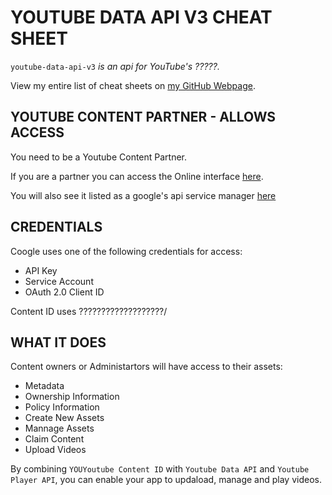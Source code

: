 # YOUTUBE DATA API V3 CHEAT SHEET

`youtube-data-api-v3` _is an api for YouTube's ?????._

View my entire list of cheat sheets on
[my GitHub Webpage](https://jeffdecola.github.io/my-cheat-sheets/).

## YOUTUBE CONTENT PARTNER - ALLOWS ACCESS

You need to be a Youtube Content Partner.

If you are a partner you can access the Online interface
[here](https://www.youtube.com/content_id?o=U).

You will also see it listed as a google's api service manager
[here](https://console.developers.google.com/apis/dashboard)

## CREDENTIALS

Coogle uses one of the following credentials for access:

* API Key
* Service Account
* OAuth 2.0 Client ID

Content ID uses ???????????????????/

## WHAT IT DOES

Content owners or Administartors will have access to their assets:

* Metadata
* Ownership Information
* Policy Information
* Create New Assets
* Mannage Assets
* Claim Content
* Upload Videos

By combining `YOUYoutube Content ID` with `Youtube Data API`
and `Youtube Player API`, you can enable your app to updaload,
manage and play videos.